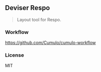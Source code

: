 
Deviser Respo
------

> Layout tool for Respo.

### Workflow

https://github.com/Cumulo/cumulo-workflow

### License

MIT
